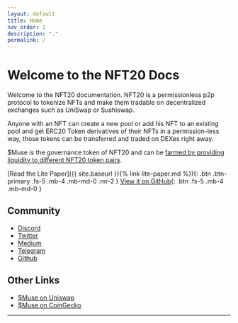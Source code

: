 ```yaml
---
layout: default
title: Home
nav_order: 1
description: "."
permalink: /
---
```


# Welcome to the NFT20 Docs

Welcome to the NFT20 documentation. NFT20 is a permissionless p2p protocol to tokenize NFTs and make them tradable on decentralized exchanges such as UniSwap or Sushiswap.

Anyone with an NFT can create a new pool or add his NFT to an existing pool and get ERC20 Token derivatives of their NFTs in a permission-less way, those tokens can be transferred and traded on DEXes
right away.

$Muse is the governance token of NFT20 and can be [farmed by providing liquidity to different NFT20 token pairs](https://nft20.io/farm).

[Read the Lite Paper]({{ site.baseurl }}{% link lite-paper.md %}){: .btn .btn-primary .fs-5 .mb-4 .mb-md-0 .mr-2 } [View it on GitHub](https://github.com/verynifty/){: .btn .fs-5 .mb-4 .mb-md-0 }

## Community

* [Discord](https://discord.gg/mmvEKSN)
* [Twitter](https://twitter.com/NiftyMuseum)
* [Medium](https://medium.com/@verynifty)
* [Telegram](https://t.me/nft20)
* [Github](https://github.com/verynifty)

## Other Links

* [$Muse on Uniswap](https://info.uniswap.org/token/0xb6ca7399b4f9ca56fc27cbff44f4d2e4eef1fc81)
* [$Muse on CoinGecko](https://www.coingecko.com/en/coins/muse)




---

